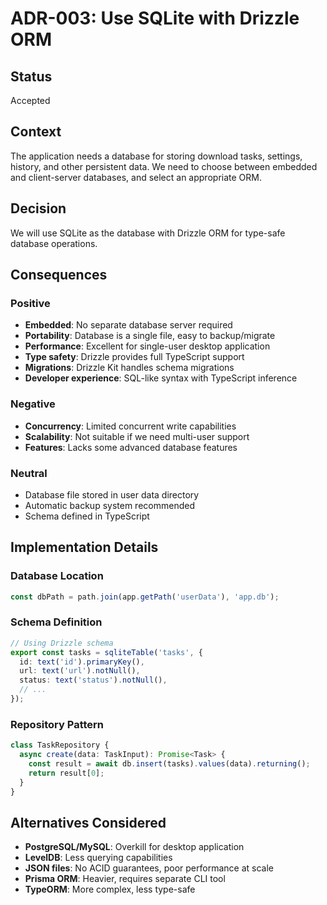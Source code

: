 # ADR-003: Use SQLite with Drizzle ORM

## Status
Accepted

## Context
The application needs a database for storing download tasks, settings, history, and other persistent data. We need to choose between embedded and client-server databases, and select an appropriate ORM.

## Decision
We will use SQLite as the database with Drizzle ORM for type-safe database operations.

## Consequences

### Positive
- **Embedded**: No separate database server required
- **Portability**: Database is a single file, easy to backup/migrate
- **Performance**: Excellent for single-user desktop application
- **Type safety**: Drizzle provides full TypeScript support
- **Migrations**: Drizzle Kit handles schema migrations
- **Developer experience**: SQL-like syntax with TypeScript inference

### Negative
- **Concurrency**: Limited concurrent write capabilities
- **Scalability**: Not suitable if we need multi-user support
- **Features**: Lacks some advanced database features

### Neutral
- Database file stored in user data directory
- Automatic backup system recommended
- Schema defined in TypeScript

## Implementation Details

### Database Location
```typescript
const dbPath = path.join(app.getPath('userData'), 'app.db');
```

### Schema Definition
```typescript
// Using Drizzle schema
export const tasks = sqliteTable('tasks', {
  id: text('id').primaryKey(),
  url: text('url').notNull(),
  status: text('status').notNull(),
  // ...
});
```

### Repository Pattern
```typescript
class TaskRepository {
  async create(data: TaskInput): Promise<Task> {
    const result = await db.insert(tasks).values(data).returning();
    return result[0];
  }
}
```

## Alternatives Considered
- **PostgreSQL/MySQL**: Overkill for desktop application
- **LevelDB**: Less querying capabilities
- **JSON files**: No ACID guarantees, poor performance at scale
- **Prisma ORM**: Heavier, requires separate CLI tool
- **TypeORM**: More complex, less type-safe